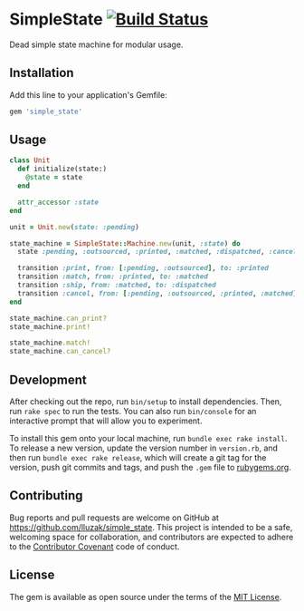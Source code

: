 # SimpleState [![Build Status](https://travis-ci.org/lluzak/simple_state.svg?branch=master)](https://travis-ci.org/lluzak/simple_state)

Dead simple state machine for modular usage.

## Installation

Add this line to your application's Gemfile:

```ruby
gem 'simple_state'
```

## Usage

``` ruby
class Unit
  def initialize(state:)
    @state = state
  end

  attr_accessor :state
end

unit = Unit.new(state: :pending)

state_machine = SimpleState::Machine.new(unit, :state) do
  state :pending, :outsourced, :printed, :matched, :dispatched, :cancelled

  transition :print, from: [:pending, :outsourced], to: :printed
  transition :match, from: :printed, to: :matched
  transition :ship, from: :matched, to: :dispatched
  transition :cancel, from: [:pending, :outsourced, :printed, :matched], to: :cancelled
end

state_machine.can_print?
state_machine.print!

state_machine.match!
state_machine.can_cancel?

```

## Development

After checking out the repo, run `bin/setup` to install dependencies. Then, run `rake spec` to run the tests. You can also run `bin/console` for an interactive prompt that will allow you to experiment.

To install this gem onto your local machine, run `bundle exec rake install`. To release a new version, update the version number in `version.rb`, and then run `bundle exec rake release`, which will create a git tag for the version, push git commits and tags, and push the `.gem` file to [rubygems.org](https://rubygems.org).

## Contributing

Bug reports and pull requests are welcome on GitHub at https://github.com/lluzak/simple_state. This project is intended to be a safe, welcoming space for collaboration, and contributors are expected to adhere to the [Contributor Covenant](http://contributor-covenant.org) code of conduct.

## License

The gem is available as open source under the terms of the [MIT License](http://opensource.org/licenses/MIT).

